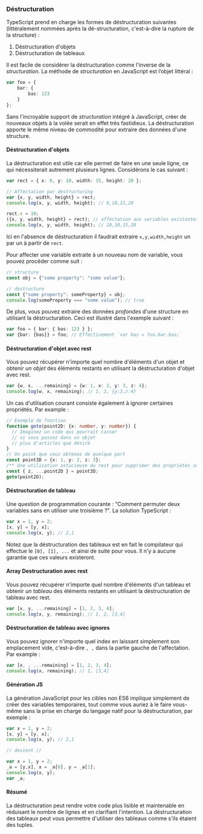 ### Déstructuration

TypeScript prend en charge les formes de déstructuration suivantes (littéralement nommées après la dé-structuration, c'est-à-dire la rupture de la structure) :

1. Déstructuration d'objets
1. Déstructuration de tableaux

Il est facile de considérer la déstructuration comme l'inverse de la *structuration*. La méthode de *structuration* en JavaScript est l’objet littéral :

```ts
var foo = {
    bar: {
        bas: 123
    }
};
```

Sans l'incroyable support de *structuration* intégré à JavaScript, créer de nouveaux objets à la volée serait en effet très fastidieux. La déstructuration apporte le même niveau de commodité pour extraire des données d'une structure.


#### Déstructuration d'objets
La déstructuration est utile car elle permet de faire en une seule ligne, ce qui nécessiterait autrement plusieurs lignes. Considérons le cas suivant :

```ts
var rect = { x: 0, y: 10, width: 15, height: 20 };

// Affectation par destructuring
var {x, y, width, height} = rect;
console.log(x, y, width, height); // 0,10,15,20

rect.x = 10;
({x, y, width, height} = rect); // affectation aux variables existantes à l'aide de parenthèses externes
console.log(x, y, width, height); // 10,10,15,20
```
Ici en l'absence de déstructuration il faudrait extraire `x,y,width,height` un par un à partir de `rect`.

Pour affecter une variable extraite à un nouveau nom de variable, vous pouvez procéder comme suit :

```ts
// structure
const obj = {"some property": "some value"};

// destructure
const {"some property": someProperty} = obj;
console.log(someProperty === "some value"); // true
```

De plus, vous pouvez extraire des données *profondes* d'une structure en utilisant la déstructuration. Ceci est illustré dans l'exemple suivant :

```ts
var foo = { bar: { bas: 123 } };
var {bar: {bas}} = foo; // Effectivement `var bas = foo.bar.bas;`
```

#### Déstructuration d'objet avec rest
Vous pouvez récupérer n'importe quel nombre d'éléments d'un objet et obtenir *un objet* des éléments restants en utilisant la déstructuration d'objet avec rest.

```ts
var {w, x, ...remaining} = {w: 1, x: 2, y: 3, z: 4};
console.log(w, x, remaining); // 1, 2, {y:3,z:4}
```
Un cas d'utilisation courant consiste également à ignorer certaines propriétés. Par example :

```ts
// Exemple de fonction
function goto(point2D: {x: number, y: number}) {
  // Imaginez un code qui pourrait casser
  // si vous passez dans un objet
  // plus d'articles que désiré
}
// Un point que vous obtenez de quelque part
const point3D = {x: 1, y: 2, z: 3};
/** Une utilisation astucieuse du rest pour supprimer des propriétés supplémentaires */
const { z, ...point2D } = point3D;
goto(point2D);
```

#### Déstructuration de tableau
Une question de programmation courante : "Comment permuter deux variables sans en utiliser une troisième ?". La solution TypeScript :

```ts
var x = 1, y = 2;
[x, y] = [y, x];
console.log(x, y); // 2,1
```
Notez que la déstructuration des tableaux est en fait le compilateur qui effectue le `[0], [1], ...` et ainsi de suite pour vous. Il n'y a aucune garantie que ces valeurs existeront.

#### Array Destructuration avec rest
Vous pouvez récupérer n'importe quel nombre d'éléments d'un tableau et obtenir *un tableau* des éléments restants en utilisant la déstructuration de tableau avec rest.

```ts
var [x, y, ...remaining] = [1, 2, 3, 4];
console.log(x, y, remaining); // 1, 2, [3,4]
```

#### Déstructuration de tableau avec ignores
Vous pouvez ignorer n'importe quel index en laissant simplement son emplacement vide, c'est-à-dire `, ,` dans la partie gauche de l'affectation. Par example :

```ts
var [x, , ...remaining] = [1, 2, 3, 4];
console.log(x, remaining); // 1, [3,4]
```

#### Génération JS
La génération JavaScript pour les cibles non ES6 implique simplement de créer des variables temporaires, tout comme vous auriez à le faire vous-même sans la prise en charge du langage natif pour la déstructuration, par exemple :

```ts
var x = 1, y = 2;
[x, y] = [y, x];
console.log(x, y); // 2,1

// devient //

var x = 1, y = 2;
_a = [y,x], x = _a[0], y = _a[1];
console.log(x, y);
var _a;
```

#### Résumé
La déstructuration peut rendre votre code plus lisible et maintenable en réduisant le nombre de lignes et en clarifiant l'intention. La déstructuration des tableaux peut vous permettre d'utiliser des tableaux comme s'ils étaient des tuples.

